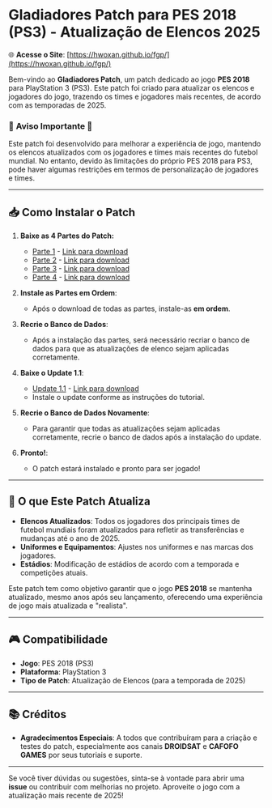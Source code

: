 # Gladiadores Patch para PES 2018 (PS3) - Atualização de Elencos 2025

🌐 **Acesse o Site**: [https://hwoxan.github.io/fgp/](https://hwoxan.github.io/fgp/)

Bem-vindo ao **Gladiadores Patch**, um patch dedicado ao jogo **PES 2018** para PlayStation 3 (PS3). Este patch foi criado para atualizar os elencos e jogadores do jogo, trazendo os times e jogadores mais recentes, de acordo com as temporadas de 2025.

### 🚨 **Aviso Importante** 🚨

Este patch foi desenvolvido para melhorar a experiência de jogo, mantendo os elencos atualizados com os jogadores e times mais recentes do futebol mundial. No entanto, devido às limitações do próprio PES 2018 para PS3, pode haver algumas restrições em termos de personalização de jogadores e times.

---

## 📥 **Como Instalar o Patch**

1. **Baixe as 4 Partes do Patch:**
   - [Parte 1](#) - [Link para download](https://www.mediafire.com/file/srswbe077u7agwa/Gladiadores+Parte+1.pkg/file)
   - [Parte 2](#) - [Link para download](https://www.mediafire.com/file/p8nivd0eh4g200s/Gladiadores+Parte+2.pkg/file)
   - [Parte 3](#) - [Link para download](https://www.mediafire.com/file/dhvg2f1658s4er4/Gladiadores+Parte+3.pkg/file)
   - [Parte 4](#) - [Link para download](https://www.mediafire.com/file/6uqer91a4mboi8g/Gladiadores_Parte_4.pkg/file)

2. **Instale as Partes em Ordem**:
   - Após o download de todas as partes, instale-as **em ordem**.
   
3. **Recrie o Banco de Dados**:
   - Após a instalação das partes, será necessário recriar o banco de dados para que as atualizações de elenco sejam aplicadas corretamente.

4. **Baixe o Update 1.1**:
   - [Update 1.1](#) - [Link para download](https://www.mediafire.com/file/4h3a2u6472wis8x/Gladiadores+1.1.pkg/file)
   - Instale o update conforme as instruções do tutorial.

5. **Recrie o Banco de Dados Novamente**:
   - Para garantir que todas as atualizações sejam aplicadas corretamente, recrie o banco de dados após a instalação do update.

6. **Pronto!**:
   - O patch estará instalado e pronto para ser jogado!

---

## 🔄 **O que Este Patch Atualiza**

- **Elencos Atualizados**: Todos os jogadores dos principais times de futebol mundiais foram atualizados para refletir as transferências e mudanças até o ano de 2025.
- **Uniformes e Equipamentos**: Ajustes nos uniformes e nas marcas dos jogadores.
- **Estádios**: Modificação de estádios de acordo com a temporada e competições atuais.
  
Este patch tem como objetivo garantir que o jogo **PES 2018** se mantenha atualizado, mesmo anos após seu lançamento, oferecendo uma experiência de jogo mais atualizada e "realista".

---

## 🎮 **Compatibilidade**

- **Jogo**: PES 2018 (PS3)
- **Plataforma**: PlayStation 3
- **Tipo de Patch**: Atualização de Elencos (para a temporada de 2025)

---

## 📚 **Créditos**

- **Agradecimentos Especiais**: A todos que contribuíram para a criação e testes do patch, especialmente aos canais **DROIDSAT** e **CAFOFO GAMES** por seus tutoriais e suporte.

---

Se você tiver dúvidas ou sugestões, sinta-se à vontade para abrir uma **issue** ou contribuir com melhorias no projeto. Aproveite o jogo com a atualização mais recente de 2025!
